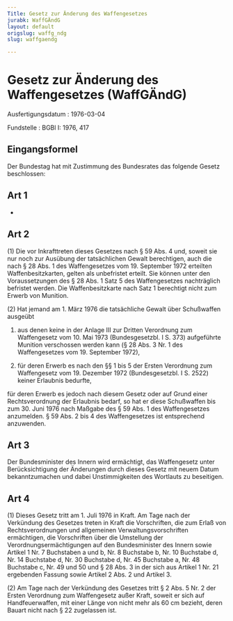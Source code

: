 ```yaml
---
Title: Gesetz zur Änderung des Waffengesetzes
jurabk: WaffGÄndG
layout: default
origslug: waffg_ndg
slug: waffgaendg

---
```


# Gesetz zur Änderung des Waffengesetzes (WaffGÄndG)

Ausfertigungsdatum
:   1976-03-04

Fundstelle
:   BGBl I: 1976, 417



## Eingangsformel

Der Bundestag hat mit Zustimmung des Bundesrates das folgende Gesetz beschlossen:


## Art 1

-


## Art 2

(1) Die vor Inkrafttreten dieses Gesetzes nach § 59 Abs. 4 und, soweit sie nur noch zur Ausübung der tatsächlichen Gewalt berechtigen, auch die nach § 28 Abs. 1 des Waffengesetzes vom 19. September 1972 erteilten Waffenbesitzkarten, gelten als unbefristet erteilt. Sie können unter den Voraussetzungen des § 28 Abs. 1 Satz 5 des Waffengesetzes nachträglich befristet werden. Die Waffenbesitzkarte nach Satz 1 berechtigt nicht zum Erwerb von Munition.

(2) Hat jemand am 1. März 1976 die tatsächliche Gewalt über Schußwaffen ausgeübt

1.  aus denen keine in der Anlage III zur Dritten Verordnung zum Waffengesetz vom 10. Mai 1973 (Bundesgesetzbl. I S. 373) aufgeführte Munition verschossen werden kann (§ 28 Abs. 3 Nr. 1 des Waffengesetzes vom 19. September 1972),


2.  für deren Erwerb es nach den §§ 1 bis 5 der Ersten Verordnung zum Waffengesetz vom 19. Dezember 1972 (Bundesgesetzbl. I S. 2522) keiner Erlaubnis bedurfte,



für deren Erwerb es jedoch nach diesem Gesetz oder auf Grund einer Rechtsverordnung der Erlaubnis bedarf, so hat er diese Schußwaffen bis zum 30. Juni 1976 nach Maßgabe des § 59 Abs. 1 des Waffengesetzes anzumelden. § 59 Abs. 2 bis 4 des Waffengesetzes ist entsprechend anzuwenden.


## Art 3

Der Bundesminister des Innern wird ermächtigt, das Waffengesetz unter Berücksichtigung der Änderungen durch dieses Gesetz mit neuem Datum bekanntzumachen und dabei Unstimmigkeiten des Wortlauts zu beseitigen.


## Art 4

(1) Dieses Gesetz tritt am 1. Juli 1976 in Kraft. Am Tage nach der Verkündung des Gesetzes treten in Kraft die Vorschriften, die zum Erlaß von Rechtsverordnungen und allgemeinen Verwaltungsvorschriften ermächtigen, die Vorschriften über die Umstellung der Verordnungsermächtigungen auf den Bundesminister des Innern sowie Artikel 1 Nr. 7 Buchstaben a und b, Nr. 8 Buchstabe b, Nr. 10 Buchstabe d, Nr. 14 Buchstabe d, Nr. 30 Buchstabe d, Nr. 45 Buchstabe a, Nr. 48 Buchstabe c, Nr. 49 und 50 und § 28 Abs. 3 in der sich aus Artikel 1 Nr. 21 ergebenden Fassung sowie Artikel 2 Abs. 2 und Artikel 3.

(2) Am Tage nach der Verkündung des Gesetzes tritt § 2 Abs. 5 Nr. 2 der Ersten Verordnung zum Waffengesetz außer Kraft, soweit er sich auf Handfeuerwaffen, mit einer Länge von nicht mehr als 60 cm bezieht, deren Bauart nicht nach § 22 zugelassen ist.

